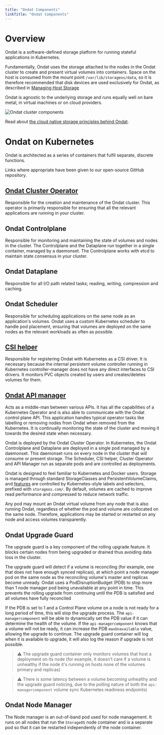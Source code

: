 ```yaml
---
title: "Ondat Components"
linkTitle: "Ondat Components"
---
```


# Overview

Ondat is a software-defined storage platform for running stateful applications in Kubernetes.

Fundamentally, Ondat uses the storage attached to the nodes in the Ondat cluster to create and present virtual volumes into containers. Space on the host is consumed from the mount point `/var/lib/storageos/data`, so it is therefore recommended that disk devices are used exclusively for Ondat, as described in [Managing Host Storage](/docs/operations/managing-host-storage)

Ondat is agnostic to the underlying storage and runs equally well on
bare metal, in virtual machines or on cloud providers.

![Ondat cluster components](/images/docs/concepts/ondat-deployment.png)

Read about [the cloud native storage principles behind
Ondat](https://www.ondat.io/platform/platform-overview).

# Ondat on Kubernetes

Ondat is architected as a series of containers that fulfil separate,
discrete functions.

Links where appropriate have been given to our open-source GitHub repository.

## [Ondat Cluster Operator](https://github.com/storageos/operator)

Responsible for the creation and maintenance of the Ondat cluster. This
operator is primarily responsible for ensuring that all the relevant
applications are running in your cluster.

## Ondat Controlplane

Responsible for monitoring and maintaining the state of volumes and nodes
in the cluster. The Controlplane and the Dataplane run together in a single
container, managed by a daemonset. The Controlplane works with etcd to maintain
state consensus in your cluster.

## Ondat Dataplane

Responsible for all I/O path related tasks; reading, writing, compression
and caching.

## Ondat Scheduler

Responsible for scheduling applications on the same node as an application's
volumes. Ondat uses a custom Kubernetes scheduler to handle pod placement,
ensuring that volumes are deployed on the same nodes as the relevant workloads
as often as possible.

## [CSI helper](https://github.com/storageos/external-provisioner)

Responsible for registering Ondat with Kubernetes as a CSI driver. It
is necessary because the internal persistent volume controller running in
Kubernetes controller-manager does not have any direct interfaces to CSI
drivers. It monitors PVC objects created by users and creates/deletes volumes
for them.

## [Ondat API manager](https://github.com/storageos/api-manager)

Acts as a middle-man between various APIs. It has all the capabilities of a
Kubernetes Operator and is also able to communicate with the Ondat control
plane API. This application handles typical operator tasks like labelling or
removing nodes from Ondat when removed from the Kubernetes. It is
continually  monitoring the state of the cluster and moving it towards the
desired state when necessary.

Ondat is deployed by the Ondat Cluster Operator. In Kubernetes, the
Ondat Controlplane and Dataplane are deployed in a single pod managed by a
daemonset.  This daemonset runs on every node in the cluster that will consume
or present storage. The Scheduler, CSI helper, Cluster Operator and API Manager
run as separate pods and are controlled as deployments.

Ondat is designed to feel familiar to Kubernetes and Docker users. Storage
is managed through standard StorageClasses and PersistentVolumeClaims, and
[features](/docs/reference/labels) are controlled by
Kubernetes-style labels and selectors, prefixed with `storageos.com/`. By
default, volumes are cached to improve read performance and compressed to
reduce network traffic.

Any pod may mount an Ondat virtual volume from any node that is also
running Ondat, regardless of whether the pod and volume are
collocated on the same node. Therefore, applications may be started or
restarted on any node and access volumes transparently.

## Ondat Upgrade Guard

The upgrade guard is a key component of the rolling upgrade feature. It blocks certain nodes from being upgraded or drained thus avoiding data loss in the cluster.

The upgrade guard will detect if a volume is reconciling (for example, one that does not have enough synced replicas), at which point a node manager pod on the same node as the reconciling volume's master and replicas become unready. Ondat uses a PodDisruptionBudget (PDB) to stop more than 1 node manager pod being unavailable at any point in time. This prevents the rolling upgrade from continuing until the PDB is satisfied and all volumes have fully reconciled

If the PDB is set to 1 and a Control Plane volume on a node is not ready for a long period of time, this will stop the upgrade process. The `api-managercomponent` will be able to dynamically set the PDB value if it can determine the health of the volume. If the `api-managercomponent` knows that a volume will not be ready, it can increase the PDB `maxUnavailable` value, allowing the upgrade to continue. The upgrade guard container will log when it is available to upgrade, it will also log the reason if upgrade is not possible.

>⚠️ The upgrade guard container only monitors volumes that host a deployment on its node (for example, it doesn’t care if a volume is unhealthy if the node it's running on hosts none of the volumes primary and replicas)

>⚠️ There is some latency between a volume becoming unhealthy and the upgrade guard noticing, due to the polling nature of both the `api-managercomponent` volume sync Kubernetes readiness endpoints)

## Ondat Node Manager

The Node manager is an out-of-band pod used for node management.  It runs on all nodes that run the `StorageOS` node container and is a separate pod so that it can be restarted independently of the node container.
